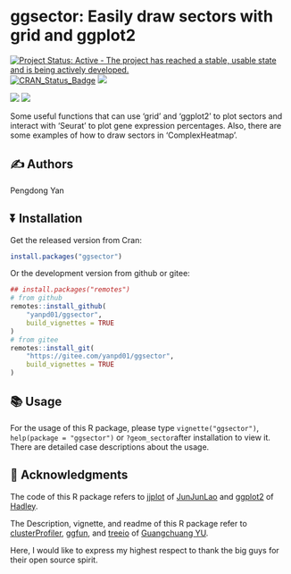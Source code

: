 <!-- README.md is generated from README.Rmd. Please edit that file -->

# ggsector: Easily draw sectors with grid and ggplot2

<!-- badges: start -->

[![Project Status: Active - The project has reached a stable, usable
state and is being actively
developed.](http://www.repostatus.org/badges/latest/active.svg)](http://www.repostatus.org/#active)
[![CRAN_Status_Badge](https://www.r-pkg.org/badges/version/ggsector)](https://cran.r-project.org/package=ggsector)
[![](https://img.shields.io/badge/devel%20version-1.6.2-green.svg)](https://github.com/yanpd01/ggsector)

![](https://img.shields.io/badge/Windows-passing-green.svg)
![](https://img.shields.io/badge/Linux-passing-green.svg)
<!-- badges: end -->

Some useful functions that can use ‘grid’ and ‘ggplot2’ to plot sectors
and interact with ‘Seurat’ to plot gene expression percentages. Also,
there are some examples of how to draw sectors in ‘ComplexHeatmap’.

## :writing_hand: Authors

Pengdong Yan

## :arrow_double_down: Installation

Get the released version from Cran:

``` r
install.packages("ggsector")
```

Or the development version from github or gitee:

``` r
## install.packages("remotes")
# from github
remotes::install_github(
    "yanpd01/ggsector",
    build_vignettes = TRUE
)
# from gitee
remotes::install_git(
    "https://gitee.com/yanpd01/ggsector",
    build_vignettes = TRUE
)
```

## :books: Usage

For the usage of this R package, please type `vignette("ggsector")`,
`help(package = "ggsector")` or `?geom_sector`after installation to view
it. There are detailed case descriptions about the usage.

## :sparkling_heart: Acknowledgments

The code of this R package refers to
[jjplot](https://github.com/junjunlab/jjPlot) of
[JunJunLao](https://github.com/junjunlab) and
[ggplot2](https://github.com/tidyverse/ggplot2) of
[Hadley](https://github.com/hadley).

The Description, vignette, and readme of this R package refer to
[clusterProfiler](https://github.com/YuLab-SMU/clusterProfiler),
[ggfun](https://github.com/YuLab-SMU/ggfun), and
[treeio](https://github.com/YuLab-SMU/treeio) of [Guangchuang
YU](https://github.com/YuLab-SMU/).

Here, I would like to express my highest respect to thank the big guys
for their open source spirit.
